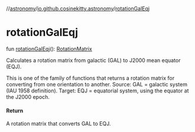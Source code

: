 //[astronomy](../../index.md)/[io.github.cosinekitty.astronomy](index.md)/[rotationGalEqj](rotation-gal-eqj.md)

# rotationGalEqj

fun [rotationGalEqj](rotation-gal-eqj.md)(): [RotationMatrix](-rotation-matrix/index.md)

Calculates a rotation matrix from galactic (GAL) to J2000 mean equator (EQJ).

This is one of the family of functions that returns a rotation matrix for converting from one orientation to another. Source: GAL = galactic system (IAU 1958 definition). Target: EQJ = equatorial system, using the equator at the J2000 epoch.

#### Return

A rotation matrix that converts GAL to EQJ.

